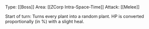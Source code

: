 Type: [[Boss]]
Area: [[ZCorp Intra-Space-Time]]
Attack: [[Melee]]

Start of turn: Turns every plant into a random plant. HP is converted proportionally (in %) with a slight heal.